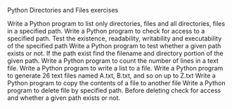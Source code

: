 Python Directories and Files exercises

Write a Python program to list only directories, files and all directories, files in a specified path.
Write a Python program to check for access to a specified path. Test the existence, readability, writability and executability of the specified path
Write a Python program to test whether a given path exists or not. If the path exist find the filename and directory portion of the given path.
Write a Python program to count the number of lines in a text file.
Write a Python program to write a list to a file.
Write a Python program to generate 26 text files named A.txt, B.txt, and so on up to Z.txt
Write a Python program to copy the contents of a file to another file
Write a Python program to delete file by specified path. Before deleting check for access and whether a given path exists or not.
